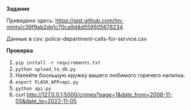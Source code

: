 **Задание**

Приведено здесь: https://gist.github.com/tm-minty/c39f9ab2de1c70ca9d4d559505678234

Данные в csv: police-department-calls-for-service.csv

**Проверка**

1. `pip install -r requirements.txt`
2. `python upload_to_db.py`
3. Налейте боольшую кружку вашего любимого горячего напитка.
4. `export FLASK_APP=api.py`
5. `python api.py`
6. curl http://127.0.0.1:5000/crimes?page=1&date_from=2008-11-05&date_to=2022-11-05